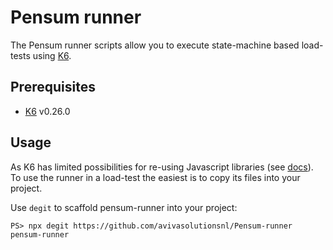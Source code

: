 # Pensum runner
The Pensum runner scripts allow you to execute state-machine based load-tests using [K6](https://k6.io/).

## Prerequisites
- [K6](https://k6.io/) v0.26.0

## Usage
As K6 has limited possibilities for re-using Javascript libraries (see [docs](https://docs.k6.io/docs/modules)).
To use the runner in a load-test the easiest is to copy its files into your project.

Use `degit` to scaffold pensum-runner into your project:
```
PS> npx degit https://github.com/avivasolutionsnl/Pensum-runner pensum-runner
```
